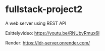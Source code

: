 # fullstack-project2
A web server using REST API

Esittelyvideo: https://youtu.be/RNUbvRmux6I

Render: https://ldr-server.onrender.com/

